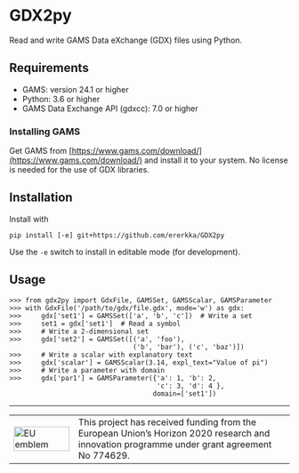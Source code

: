 # GDX2py

Read and write GAMS Data eXchange (GDX) files using Python.  

## Requirements

- GAMS: version 24.1 or higher
- Python: 3.6 or higher
- GAMS Data Exchange API (gdxcc): 7.0 or higher


### Installing GAMS

Get GAMS from [https://www.gams.com/download/](https://www.gams.com/download/) 
and install it to your system. No license is needed for the use of GDX libraries.


## Installation

Install with

    pip install [-e] git+https://github.com/ererkka/GDX2py
    
Use the `-e` switch to install in editable mode (for development).


## Usage

    >>> from gdx2py import GdxFile, GAMSSet, GAMSScalar, GAMSParameter
    >>> with GdxFile('/path/to/gdx/file.gdx', mode='w') as gdx:
    >>>     gdx['set1'] = GAMSSet(['a', 'b', 'c'])  # Write a set
    >>>     set1 = gdx['set1']  # Read a symbol
    >>>     # Write a 2-dimensional set
    >>>     gdx['set2'] = GAMSSet([('a', 'foo'),  
                                   ('b', 'bar'), ('c', 'baz')])   
    >>>     # Write a scalar with explanatory text
    >>>     gdx['scalar'] = GAMSScalar(3.14, expl_text="Value of pi")  
    >>>     # Write a parameter with domain                                     
    >>>     gdx['par1'] = GAMSParameter({'a': 1, 'b': 2,  
                                         'c': 3, 'd': 4 }, 
                                        domain=['set1'])  
 

<hr>
<center>
<table width=500px frame="none">
<tr>
<td valign="middle" width=100px>
<img src=https://europa.eu/european-union/sites/europaeu/files/docs/body/flag_yellow_low.jpg alt="EU emblem" width=100%></td>
<td valign="middle">This project has received funding from the European Union’s Horizon 2020 research and innovation programme under grant agreement No 774629.</td>
</table>
</center>
